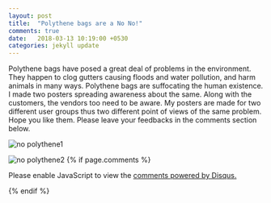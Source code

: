 ```yaml
---
layout: post
title:  "Polythene bags are a No No!"
comments: true
date:   2018-03-13 10:19:00 +0530
categories: jekyll update
---
```

Polythene bags have posed a great deal of problems in the environment. They happen to clog gutters causing floods and water pollution, and harm animals in many ways. Polythene bags are suffocating the human existence. I made two posters spreading awareness about the same. Along with the customers, the vendors too need to be aware. My posters are made for two different user groups thus two different point of views of the same problem.
Hope you like them.
Please leave your feedbacks in the comments section below.


![no polythene1](https://user-images.githubusercontent.com/36836466/37334554-3d147948-26d2-11e8-824f-a90538a02f50.jpg)

![no polythene2](https://user-images.githubusercontent.com/36836466/37334560-406e677a-26d2-11e8-9c1c-6ebb123fad66.jpg)
{% if page.comments %}
<div id="disqus_thread"></div>
<script>

/**
*  RECOMMENDED CONFIGURATION VARIABLES: EDIT AND UNCOMMENT THE SECTION BELOW TO INSERT DYNAMIC VALUES FROM YOUR PLATFORM OR CMS.
*  LEARN WHY DEFINING THESE VARIABLES IS IMPORTANT: https://disqus.com/admin/universalcode/#configuration-variables*/
/*
var disqus_config = function () {
this.page.url = PAGE_URL;  // Replace PAGE_URL with your page's canonical URL variable
this.page.identifier = PAGE_IDENTIFIER; // Replace PAGE_IDENTIFIER with your page's unique identifier variable
};
*/
(function() { // DON'T EDIT BELOW THIS LINE
var d = document, s = d.createElement('script');
s.src = 'https://saima-k-github-io-1.disqus.com/embed.js';
s.setAttribute('data-timestamp', +new Date());
(d.head || d.body).appendChild(s);
})();
</script>
<noscript>Please enable JavaScript to view the <a href="https://disqus.com/?ref_noscript">comments powered by Disqus.</a></noscript>

{% endif %}
